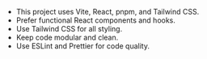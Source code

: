 <!-- Use this file to provide workspace-specific custom instructions to Copilot. For more details, visit https://code.visualstudio.com/docs/copilot/copilot-customization#_use-a-githubcopilotinstructionsmd-file -->

- This project uses Vite, React, pnpm, and Tailwind CSS.
- Prefer functional React components and hooks.
- Use Tailwind CSS for all styling.
- Keep code modular and clean.
- Use ESLint and Prettier for code quality.
